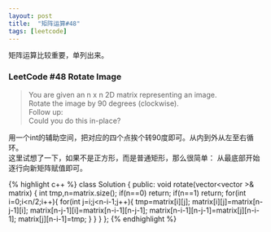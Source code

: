 ```yaml
---
layout: post
title:  "矩阵运算#48"
tags: [leetcode]
---
```


矩阵运算比较重要，单列出来。

<h3>LeetCode #48 Rotate Image</h3>

>You are given an n x n 2D matrix representing an image.<br>
Rotate the image by 90 degrees (clockwise).<br>
Follow up:<br>
Could you do this in-place?

用一个int的辅助空间，把对应的四个点挨个转90度即可。从内到外从左至右循环。<br>
这里试想了一下，如果不是正方形，而是普通矩形，那么很简单：
从最底部开始逐行向新矩阵赋值即可。

{% highlight c++ %}
class Solution {
public:
    void rotate(vector<vector<int> >& matrix) {
    	int tmp,n=matrix.size();
    	if(n==0) return;
    	if(n==1) return;
    	for(int i=0;i<n/2;i++){
    		for(int j=i;j<n-i-1;j++){
    			tmp=matrix[i][j];
    			matrix[i][j]=matrix[n-j-1][i];
    			matrix[n-j-1][i]=matrix[n-i-1][n-j-1];
    			matrix[n-i-1][n-j-1]=matrix[j][n-i-1];
    			matrix[j][n-i-1]=tmp;
    		}
    	}
    }
};
{% endhighlight %}